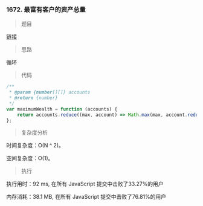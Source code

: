 ### 1672. 最富有客户的资产总量

> 题目

[链接](https://leetcode-cn.com/problems/richest-customer-wealth/)

> 思路

循环

> 代码

```js
/**
 * @param {number[][]} accounts
 * @return {number}
 */
var maximumWealth = function (accounts) {
    return accounts.reduce((max, account) => Math.max(max, account.reduce((pre, cur) => pre + cur, 0)), 0);
};
```

> 复杂度分析

时间复杂度：O(N ^ 2)。

空间复杂度：O(1)。

> 执行

执行用时：92 ms, 在所有 JavaScript 提交中击败了33.27%的用户

内存消耗：38.1 MB, 在所有 JavaScript 提交中击败了76.81%的用户
